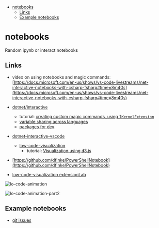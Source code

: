 - [notebooks](#notebooks)
  - [Links](#links)
  - [Example notebooks](#example-notebooks)

# notebooks

Random ipynb or interact notebooks

## Links

- video on using notebooks and magic commands: [https://docs.microsoft.com/en-us/shows/vs-code-livestreams/net-interactive-notebooks-with-csharp-fsharp#time=8m40s](https://docs.microsoft.com/en-us/shows/vs-code-livestreams/net-interactive-notebooks-with-csharp-fsharp#time=8m40s)

- [dotnet/interactive](https://github.com/dotnet/interactive)
  - tutorial: [creating custom magic commands, using `IKernelExtension`](https://github.com/dotnet/interactive/blob/main/docs/extending-dotnet-interactive.md)
  - [variable sharing across languages](https://github.com/dotnet/interactive/tree/main/samples/notebooks/polyglot)
  - [packages for dev](https://github.com/dotnet/interactive#packages)
- [dotnet-interactive-vscode](https://marketplace.visualstudio.com/items?itemName=ms-dotnettools.dotnet-interactive-vscode)
  - [low-code-visualization](https://github.com/dotnet/interactive#visualization)
    - tutorial: [Visualization using d3.js](https://github.com/dotnet/interactive/blob/main/samples/notebooks/polyglot/d3js.ipynb) 
- [https://github.com/dfinke/PowerShellNotebook](https://github.com/dfinke/PowerShellNotebook)


- [low-code-visualization extensionLab](https://github.com/dotnet/interactive/tree/main/samples/ExtensionLab)

![lo-code-animation](https://user-images.githubusercontent.com/2546640/130510820-6a5b5f9d-a0cc-4fef-8a3d-ea741a30d7f8.gif)

![lo-code-animation-part2](https://user-images.githubusercontent.com/2546640/130669124-09f11de8-e324-4c2e-bdbc-c49fd85511c2.gif)

## Example notebooks

- [git issues](https://code.visualstudio.com/updates/v1_45#_github-issue-notebook)
